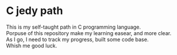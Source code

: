 # C jedy path
This is my self-taught path in C programming language.<br>
Porpuse of this repository make my learning easear, and more clear. <br>
As I go, I need to track my progress, built some code base.<br>
Whish me good luck.
